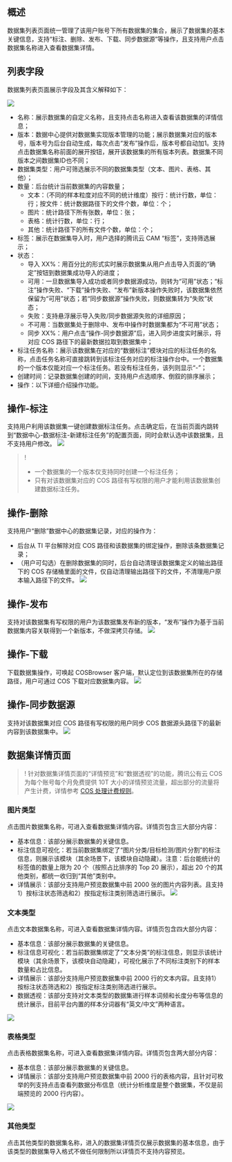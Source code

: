 ## 概述

数据集列表页面统一管理了该用户账号下所有数据集的集合，展示了数据集的基本关键信息，支持“标注、删除、发布、下载、同步数据源”等操作，且支持用户点击数据集名称进入查看数据集详情。



## 列表字段

数据集列表页面展示字段及其含义解释如下：

![](https://qcloudimg.tencent-cloud.cn/raw/e1ced800820c8866971ca64e82bcaf37.png)

- 名称：展示数据集的自定义名称，且支持点击名称进入查看该数据集的详情信息；
- 版本：数据中心提供对数据集实现版本管理的功能；展示数据集对应的版本号，版本号为后台自动生成，每次点击“发布”操作后，版本号都自动加1。支持点击数据集名称前面的展开按钮，展开该数据集的所有版本列表。数据集不同版本之间数据集ID也不同；
- 数据集类型：用户可筛选展示不同的数据集类型（文本、图片、表格、其他）；
- 数量：后台统计当前数据集的内容数量；
  - 文本：（不同的样本粒度对应不同的统计维度）按行：统计行数，单位：行；按文件：统计数据路径下的文件个数，单位：个；
  - 图片：统计路径下所有张数，单位：张；
  - 表格：统计行数，单位：行；
  - 其他：统计路径下的所有文件个数，单位：个；
- 标签：展示在数据集导入时，用户选择的腾讯云 CAM “标签”，支持筛选展示；
- 状态：
  - 导入 XX%：用百分比的形式实时展示数据集从用户点击导入页面的“确定”按钮到数据集成功导入的进度；
  - 可用：一旦数据集导入成功或者同步数据源成功，则转为“可用”状态；“标注”操作失败、“下载”操作失败、“发布”新版本操作失败时，该数据集依然保留为“可用”状态；若“同步数据源”操作失败，则数据集转为“失败”状态；
  - 失败：支持悬浮展示导入失败/同步数据源失败的详细原因；
  - 不可用：当数据集处于删除中、发布中操作时数据集都为“不可用”状态；
  - 同步 XX%：用户点击“操作-同步数据源”后，进入同步进度实时展示，将对应 COS 路径下的最新数据拉取到数据集中；
- 标注任务名称：展示该数据集在对应的“数据标注”模块对应的标注任务的名称，点击任务名称可直接跳转到该标注任务对应的标注操作台中。一个数据集的一个版本仅能对应一个标注任务。若没有标注任务，该列则显示“-”；
- 创建时间：记录数据集创建的时间，支持用户点选顺序、倒叙的排序展示；
- 操作：以下详细介绍操作功能。



## 操作-标注

支持用户利用该数据集一键创建数据标注任务。点击确定后，在当前页面内跳转到“数据中心-数据标注-新建标注任务”的配置页面，同时会默认选中该数据集，且不支持用户修改。
![](https://qcloudimg.tencent-cloud.cn/raw/006cbcee95f06b0cfe0870f82b47cc5d.png)

>!
>- 一个数据集的一个版本仅支持同时创建一个标注任务；
>- 只有对该数据集对应的 COS 路径有写权限的用户才能利用该数据集创建数据标注任务。



## 操作-删除

支持用户“删除”数据中心的数据集记录，对应的操作为：

- 后台从 TI 平台解除对应 COS 路径和该数据集的绑定操作，删除该条数据集记录；
- （用户可勾选）在删除数据集的同时，后台自动清理该数据集定义的输出路径下的 COS 存储桶里面的文件，仅自动清理输出路径下的文件，不清理用户原本输入路径下的文件。
![](https://qcloudimg.tencent-cloud.cn/raw/0f4eb13085e1526de56f6809c45b1f13.png)



## 操作-发布

支持对该数据集有写权限的用户为该数据集发布新的版本，“发布”操作为基于当前数据集内容关联得到一个新版本，不做深拷贝存储。
![](https://qcloudimg.tencent-cloud.cn/raw/6621ac10054eefa88637afcd73d3e46f.png)



## 操作-下载

下载数据集操作，可唤起 COSBrowser 客户端，默认定位到该数据集所在的存储路径，用户可通过 COS 下载对应数据集内容。
![](https://qcloudimg.tencent-cloud.cn/raw/7e3581f23eab2453fd1b57fcd7ab0b37.png)



## 操作-同步数据源

支持对该数据集对应 COS 路径有写权限的用户同步 COS 数据源头路径下的最新内容到该数据集中。
![](https://qcloudimg.tencent-cloud.cn/raw/29c5d885dec6e39740c8c7836809b945.png)





## 数据集详情页面

>! 针对数据集详情页面的“详情预览”和“数据透视”的功能，腾讯公有云 COS 为每个账号每个月免费提供 10T 大小的详情预览流量，超出部分的流量将产生计费，详情参考 [COS 处理计费规则](https://cloud.tencent.com/document/product/460/36381)。


### 图片类型
点击图片数据集名称，可进入查看数据集详情内容。详情页包含三大部分内容：

- 基本信息：该部分展示数据集的关键信息。
- 标注信息可视化：若当前数据集绑定了“图片分类/目标检测/图片分割”的标注信息，则展示该模块（其余场景下，该模块自动隐藏）。注意：后台能统计的标签值的数量上限为 20 个（按照占比排序的 Top 20 展示），超出 20 个的其他类别，都统一收归到“其他”类别中。
- 详情展示：该部分支持用户预览数据集中前 2000 张的图片内容列表。且支持1）按标注状态筛选和2）按指定标注类别筛选进行展示。
![](https://qcloudimg.tencent-cloud.cn/raw/f7df83dd581bd58f039d1e5acd652f2d.png)


### 文本类型
点击文本数据集名称，可进入查看数据集详情内容。详情页包含四大部分内容：

- 基本信息：该部分展示数据集的关键信息。
- 标注信息可视化：若当前数据集绑定了“文本分类”的标注信息，则显示该统计模块（其余场景下，该模块自动隐藏），可视化展示了不同标注类别下的样本数量和占比信息。
- 详情展示：该部分支持用户预览数据集中前 2000 行的文本内容。且支持1）按标注状态筛选和2）按指定标注类别筛选进行展示。
- 数据透视：该部分支持对文本类型的数据集进行样本词频和长度分布等信息的统计展示，目前平台内置的样本分词器有“英文/中文”两种语言。

![](https://qcloudimg.tencent-cloud.cn/raw/8d1cfd778b00e278fdc57c247c8f022e.png)


### 表格类型
点击表格数据集名称，可进入查看数据集详情内容。详情页包含两大部分内容：

- 基本信息：该部分展示数据集的关键信息。
- 详情展示：该部分支持用户预览数据集中前 2000 行的表格内容，且针对可枚举的列支持点击查看列数据分布信息（统计分析维度是整个数据集，不仅是前端预览的 2000 行内容）。

![](https://qcloudimg.tencent-cloud.cn/raw/600d7356536e97864987f08ee34ab528.png)

### 其他类型

点击其他类型的数据集名称，进入的数据集详情页仅展示数据集的基本信息，由于该类型的数据集导入格式不做任何限制所以详情页不支持内容预览。
